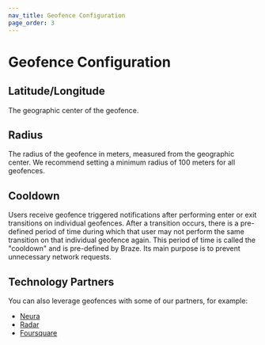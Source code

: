 ```yaml
---
nav_title: Geofence Configuration
page_order: 3
---
```


# Geofence Configuration

## Latitude/Longitude

The geographic center of the geofence.

## Radius

The radius of the geofence in meters, measured from the geographic center. We recommend setting a minimum radius of 100 meters for all geofences.

## Cooldown

Users receive geofence triggered notifications after performing enter or exit transitions on individual geofences.  After a transition occurs, there is a pre-defined period of time during which that user may not perform the same transition on that individual geofence again. This period of time is called the "cooldown" and is pre-defined by Braze. Its main purpose is to prevent unnecessary network requests.

## Technology Partners
You can also leverage geofences with some of our partners, for example: 

- [Neura][1]
- [Radar][2]
- [Foursquare][3]

[1]: https://www.braze.com/docs/partners/data_augmentation/contextual_location/neura_actions/
[2]: https://www.braze.com/docs/partners/data_augmentation/contextual_location/radar/
[3]: https://www.braze.com/docs/partners/data_augmentation/contextual_location/foursquare/